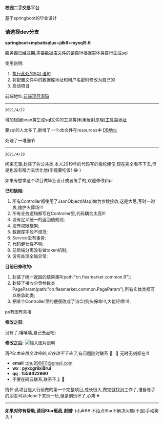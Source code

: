 **校园二手交易平台**

基于springboot的毕业设计

### **请选择dev分支**  

**springboot+mybatisplus+jdk8+mysql5.6**

<s>服务器已经过期,需要数据库文件的请自行根据实体类自行生成sql</s>

使用说明:

1. [执行此处的SQL语句](https://gitee.com/zhuliyou/FleaMarket/blob/master/src/main/resources/db/face.sql)
2. 将配置文件中的数据库地址和用户名密码修改为自己的
3. 启动项目

前端地址:[前端项目源码](https://gitee.com/zhuliyou/campu)

-----------------------------------------------
`2021/4/22`

增加根据bean类生成sql文件的工具类(利用反射原理)[工具类地址](https://gitee.com/zhuliyou/FleaMarket/blob/dev/src/main/java/cn/fleamarket/utils/GenerateSqlToBean.java)

要sql的人太多了,新增了一个db文件在resources中 [DB地址](https://gitee.com/zhuliyou/FleaMarket/blob/master/src/main/resources/db/face.sql)

处理了一堆细节


--------------------------------------------
`2021/4/28`

闲来无事,封装了些公共类,本人2019年的代码写的像坨便便,现在完全看不下去,但是也没有精力去优化他(毕竟要吃饭! :joy: )

如果有想拿这个项目做毕业设计或者练手的,欢迎修改和pr

 **已知缺陷:** 

1. 所有Controller都使用了JsonObject(Map)做为参数接收,这是大忌,写时一时爽,维护火葬场!!!
1. 所有业务逻辑都写在Controller里,代码耦合太高!!!
1. 没有定义统一的返回值规则;
1. 没有权限框架;
1. 数据库字段不规范;
1. Service没有事务;
1. 代码健壮性不够;
1. 前后端分离没有做token机制;
1. 没有处理全局异常;
 
 **目前已修改的:** 

1. 封装了统一返回的结果类R(path:"cn.fleamarket.common.R");
1. 封装了接收分页参数类PageParam(path:"cn.fleamarket.common.PageParam"),所有实体类都可以继承此类;
1. 把某个Controller里的便便改成了诗😉(狗头保命!!!,大佬轻喷!!!);

ps有图有真相:

**修改之前:**

没有了,嘻嘻嘻,自己去品吧;

**修改之后:**
![输入图片说明](https://images.gitee.com/uploads/images/2021/0428/180055_5926d6df_5074282.png "1619603948.png")

再PS:*本来想全改完的,实在改不下去了*,有问题随时联系 :older_man: , :older_man: 无时无刻都在!!!

-  **email** :zhu990611@gmail.com
-  **wx** : **pyxcgriixiBrui** 
-  **qq** : **1559422960** 
-  不要在码云联系,联系不上 :older_man: 

情怀:此项目是入行前做的第一个完整项目,成长很大,做完就找到工作了,准备练手的朋友可以clone下来玩一玩,但是别玩坏了,心疼 :broken_heart: 

----------------------------------------------------------------------







 **如果对你有帮助,请用Star砸我,谢谢!** (小声BB:不给点Star不解决问题(不是)手动狗头!)


